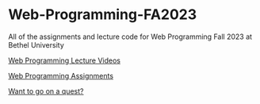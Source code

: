 # Web-Programming-FA2023
All of the assignments and lecture code for Web Programming Fall 2023 at Bethel University

[Web Programming Lecture Videos](https://www.youtube.com/playlist?list=PLar83IIzEy4qKKfY3A3dHWqGSR2EYNB49)

[Web Programming Assignments](https://www.youtube.com/playlist?list=PLar83IIzEy4rg4MQHcKCiRVezWP5DKjKd)

[Want to go on a quest?](https://webprogrammingthequest.net)

